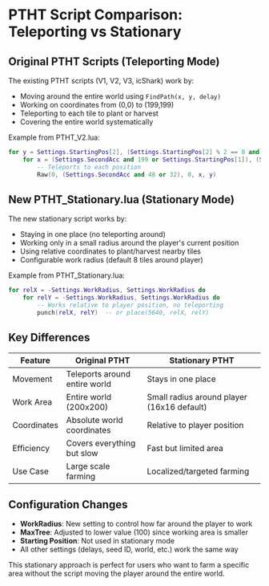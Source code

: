 # PTHT Script Comparison: Teleporting vs Stationary

## Original PTHT Scripts (Teleporting Mode)
The existing PTHT scripts (V1, V2, V3, icShark) work by:
- Moving around the entire world using `FindPath(x, y, delay)`
- Working on coordinates from (0,0) to (199,199) 
- Teleporting to each tile to plant or harvest
- Covering the entire world systematically

Example from PTHT_V2.lua:
```lua
for y = Settings.StartingPos[2], (Settings.StartingPos[2] % 2 == 0 and 0 or 1), -2 do
    for x = (Settings.SecondAcc and 199 or Settings.StartingPos[1]), (Settings.SecondAcc and 0 or Settings.StartingPos[2]), (Settings.SecondAcc and -10 or 10) do
        -- Teleports to each position
        Raw(0, (Settings.SecondAcc and 48 or 32), 0, x, y)
```

## New PTHT_Stationary.lua (Stationary Mode)
The new stationary script works by:
- Staying in one place (no teleporting around)
- Working only in a small radius around the player's current position
- Using relative coordinates to plant/harvest nearby tiles
- Configurable work radius (default 8 tiles around player)

Example from PTHT_Stationary.lua:
```lua
for relX = -Settings.WorkRadius, Settings.WorkRadius do
    for relY = -Settings.WorkRadius, Settings.WorkRadius do
        -- Works relative to player position, no teleporting
        punch(relX, relY)  -- or place(5640, relX, relY)
```

## Key Differences

| Feature | Original PTHT | Stationary PTHT |
|---------|---------------|-----------------|
| Movement | Teleports around entire world | Stays in one place |
| Work Area | Entire world (200x200) | Small radius around player (16x16 default) |
| Coordinates | Absolute world coordinates | Relative to player position |
| Efficiency | Covers everything but slow | Fast but limited area |
| Use Case | Large scale farming | Localized/targeted farming |

## Configuration Changes
- **WorkRadius**: New setting to control how far around the player to work
- **MaxTree**: Adjusted to lower value (100) since working area is smaller  
- **Starting Position**: Not used in stationary mode
- All other settings (delays, seed ID, world, etc.) work the same way

This stationary approach is perfect for users who want to farm a specific area without the script moving the player around the entire world.